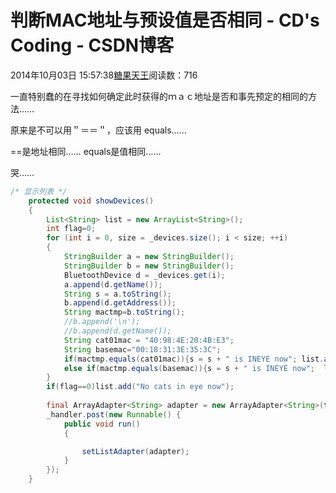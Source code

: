 # 判断MAC地址与预设值是否相同 - CD's Coding - CSDN博客





2014年10月03日 15:57:38[糖果天王](https://me.csdn.net/okcd00)阅读数：716











一直特别蠢的在寻找如何确定此时获得的ｍａｃ地址是否和事先预定的相同的方法……

原来是不可以用＂＝＝＂，应该用 equals……

==是地址相同…… equals是值相同……

哭……






```java
/* 显示列表 */
	protected void showDevices()
	{
		List<String> list = new ArrayList<String>();
		int flag=0;
		for (int i = 0, size = _devices.size(); i < size; ++i)
		{
			StringBuilder a = new StringBuilder();
			StringBuilder b = new StringBuilder();
			BluetoothDevice d = _devices.get(i);
			a.append(d.getName());
			String s = a.toString();
			b.append(d.getAddress());
			String mactmp=b.toString();
			//b.append('\n');
			//b.append(d.getName());
			String cat01mac = "40:98:4E:20:4B:E3";
			String basemac="00:18:31:3E:35:3C";
			if(mactmp.equals(cat01mac)){s = s + " is INEYE now"; list.add(s);flag=1;}
			else if(mactmp.equals(basemac)){s = s + " is INEYE now";  list.add(s);flag=1;}
		}
		if(flag==0)list.add("No cats in eye now");
		
		final ArrayAdapter<String> adapter = new ArrayAdapter<String>(this, android.R.layout.simple_list_item_1, list);
		_handler.post(new Runnable() {
			public void run()
			{

				setListAdapter(adapter);
			}
		});
	}
```











